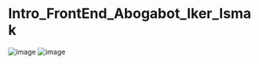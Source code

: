 # Intro_FrontEnd_Abogabot_Iker_Ismak


![image](https://user-images.githubusercontent.com/70924158/156306983-027090db-e9d3-4aa8-a08f-9010a7188e32.png) ![image](https://user-images.githubusercontent.com/70924158/156307035-5d97cf19-43af-44ac-ae9c-f15a6e64d282.png)

